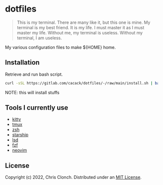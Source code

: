 # dotfiles

> This is my terminal. There are many like it, but this one is mine.
> My terminal is my best friend. It is my life. I must master it as I must master my life.
> Without me, my terminal is useless. Without my terminal, I am useless.

My various configuration files to make ${HOME} home.

## Installation

Retrieve and run bash script.

```sh
curl -sSL https://gitlab.com/cacack/dotfiles/-/raw/main/install.sh | bash
```

NOTE: this will install stuffs

## Tools I currently use

- [kitty](https://github.com/kovidgoyal/kitty)
- [tmux](https://github.com/tmux/tmux)
- [zsh](https://www.zsh.org/)
- [starship](https://github.com/starship/starship)
- [lsd](https://github.com/Peltoche/lsd)
- [fzf](https://github.com/junegunn/fzf)
- [neovim](https://neovim.io)

## License

Copyright (c) 2022, Chris Clonch. Distributed under an [MIT License][].

[mit license]: http://www.opensource.org/licenses/MIT
